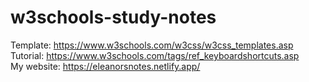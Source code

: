 # w3schools-study-notes
Template: https://www.w3schools.com/w3css/w3css_templates.asp \
Tutorial: https://www.w3schools.com/tags/ref_keyboardshortcuts.asp \
My website: https://eleanorsnotes.netlify.app/
